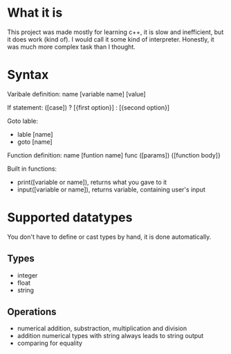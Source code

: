 # What it is

This project was made mostly for learning c++, it is slow and inefficient,
but it does work (kind of). I would call it some kind of interpreter. Honestly, it was
much more complex task than I thought.

# Syntax

Varibale definition: name \[variable name\] \[value\]

If statement: (\[case\]) ? \[{first option}\] : \[{second option}\]

Goto lable:
- lable \[name\]
- goto \[name\]

Function definition: name \[funtion name\] func (\[params\]) {\[function body\]}

Built in functions:
- print(\[variable or name\]), returns what you gave to it
- input(\[variable or name\]), returns variable, containing user's input

# Supported datatypes

You don't have to define or cast types by hand, it is done automatically.

## Types
- integer
- float
- string

## Operations
- numerical addition, substraction, multiplication and division
- addition numerical types with string always leads to string output
- comparing for equality
